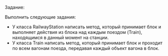 Задание:


Выполнить следующие задания:
* У класса RailwayStation написать метод, который принимает блок и выполняет действия из блока над каждым поездом (Train), находящимся в данный момент на станции.
* У класса Train написать метод, который принимает блок и проходит по всем вагонам поезда, передавая каждый объект вагона в блок.
